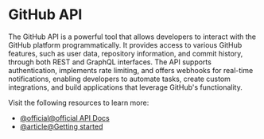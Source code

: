 # GitHub API

The GitHub API is a powerful tool that allows developers to interact with the GitHub platform programmatically. It provides access to various GitHub features, such as user data, repository information, and commit history, through both REST and GraphQL interfaces. The API supports authentication, implements rate limiting, and offers webhooks for real-time notifications, enabling developers to automate tasks, create custom integrations, and build applications that leverage GitHub's functionality.

Visit the following resources to learn more:

- [@official@official API Docs](https://docs.github.com/en/rest?apiVersion=2022-11-28)
- [@article@Getting started](https://docs.github.com/en/rest/using-the-rest-api/getting-started-with-the-rest-api?apiVersion=2022-11-28)